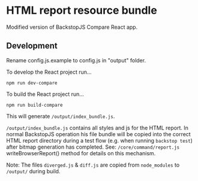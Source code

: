 HTML report resource bundle
====

Modified version of BackstopJS Compare React app.

## Development

Rename config.js.example to config.js in "output" folder.

To develop the React project run...

```
npm run dev-compare
``` 

To build the React project run...

```
npm run build-compare
``` 

This will generate `/output/index_bundle.js`.

`/output/index_bundle.js` contains all styles and js for the HTML report.  In normal BackstopJS operation his file bundle will be copied into the correct HTML report directory during a test flow (e.g. when running `backstop test`) after bitmap generation has completed.  See: `/core/command/report.js` writeBrowserReport() method for details on this mechanism.

Note: The files `diverged.js` & `diff.js` are copied from `node_modules` to `/output/` during build.
